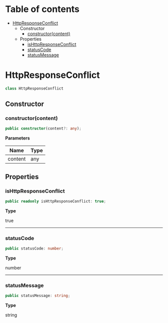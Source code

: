 # Table of contents

* [HttpResponseConflict][ClassDeclaration-26]
    * Constructor
        * [constructor(content)][Constructor-21]
    * Properties
        * [isHttpResponseConflict][PropertyDeclaration-63]
        * [statusCode][PropertyDeclaration-64]
        * [statusMessage][PropertyDeclaration-65]

# HttpResponseConflict

```typescript
class HttpResponseConflict
```
## Constructor

### constructor(content)

```typescript
public constructor(content?: any);
```

**Parameters**

| Name    | Type |
| ------- | ---- |
| content | any  |

## Properties

### isHttpResponseConflict

```typescript
public readonly isHttpResponseConflict: true;
```

**Type**

true

----------

### statusCode

```typescript
public statusCode: number;
```

**Type**

number

----------

### statusMessage

```typescript
public statusMessage: string;
```

**Type**

string

[ClassDeclaration-26]: httpresponseconflict.md#httpresponseconflict
[Constructor-21]: httpresponseconflict.md#constructorcontent
[PropertyDeclaration-63]: httpresponseconflict.md#ishttpresponseconflict
[PropertyDeclaration-64]: httpresponseconflict.md#statuscode
[PropertyDeclaration-65]: httpresponseconflict.md#statusmessage